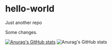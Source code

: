 # hello-world
Just another repo

Some changes.

[![Anurag's GitHub stats](https://github-readme-stats.vercel.app/api?username=frankgalligan)](https://github.com/anuraghazra/github-readme-stats)
![Anurag's GitHub stats](https://github-readme-stats.vercel.app/api?username=frankgalligan&show=reviews,discussions_started,discussions_answered,prs_merged,prs_merged_percentage)
